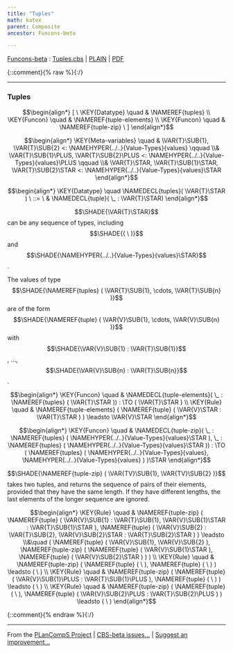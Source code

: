 ```yaml
---
title: "Tuples"
math: katex
parent: Composite
ancestor: Funcons-beta

---
```

[Funcons-beta] : [Tuples.cbs] \| [PLAIN] \| [PDF]

{::comment}{% raw %}{:/}


----

### Tuples
               


$$\begin{align*}
  [ \
  \KEY{Datatype} \quad & \NAMEREF{tuples} \\
  \KEY{Funcon} \quad & \NAMEREF{tuple-elements} \\
  \KEY{Funcon} \quad & \NAMEREF{tuple-zip}
  \ ]
\end{align*}$$

$$\begin{align*}
  \KEY{Meta-variables} \quad
  & \VAR{T}\SUB{1}, \VAR{T}\SUB{2} <: \NAMEHYPER{../..}{Value-Types}{values} \qquad \\& \VAR{T}\SUB{1}\PLUS, \VAR{T}\SUB{2}\PLUS <: \NAMEHYPER{../..}{Value-Types}{values}\PLUS \qquad \\& \VAR{T}\STAR, \VAR{T}\SUB{1}\STAR, \VAR{T}\SUB{2}\STAR <: \NAMEHYPER{../..}{Value-Types}{values}\STAR
\end{align*}$$

$$\begin{align*}
  \KEY{Datatype} \quad 
  \NAMEDECL{tuples}(
                     \VAR{T}\STAR ) 
  \ ::= \ & \NAMEDECL{tuple}(
                               \_ : \VAR{T}\STAR)
\end{align*}$$


  $$\SHADE{\VAR{T}\STAR}$$ can be any sequence of types, including $$\SHADE{(   \  )}$$ and $$\SHADE{\NAMEHYPER{../..}{Value-Types}{values}\STAR}$$.
  
  The values of type $$\SHADE{\NAMEREF{tuples}
           (  \VAR{T}\SUB{1}, 
                  \cdots, 
                  \VAR{T}\SUB{n} )}$$ are of the form $$\SHADE{\NAMEREF{tuple}
           (  \VAR{V}\SUB{1}, 
                  \cdots, 
                  \VAR{V}\SUB{n} )}$$
  with $$\SHADE{\VAR{V}\SUB{1} : \VAR{T}\SUB{1}}$$, ..., $$\SHADE{\VAR{V}\SUB{n} : \VAR{T}\SUB{n}}$$.


$$\begin{align*}
  \KEY{Funcon} \quad
  & \NAMEDECL{tuple-elements}(
                       \_ : \NAMEREF{tuples}
                                 (  \VAR{T}\STAR )) 
    :  \TO (  \VAR{T}\STAR ) 
\\
  \KEY{Rule} \quad
    & \NAMEREF{tuple-elements}
        (  \NAMEREF{tuple}
                (  \VAR{V}\STAR : \VAR{T}\STAR ) ) \leadsto 
        \VAR{V}\STAR
\end{align*}$$

$$\begin{align*}
  \KEY{Funcon} \quad
  & \NAMEDECL{tuple-zip}(
                       \_ : \NAMEREF{tuples}
                                 (  \NAMEHYPER{../..}{Value-Types}{values}\STAR ), \_ : \NAMEREF{tuples}
                                 (  \NAMEHYPER{../..}{Value-Types}{values}\STAR )) 
    :  \TO (  \NAMEREF{tuples}
                           (  \NAMEHYPER{../..}{Value-Types}{values}, 
                                  \NAMEHYPER{../..}{Value-Types}{values} ) )\STAR 
\end{align*}$$


  $$\SHADE{\NAMEREF{tuple-zip}
           (  \VAR{TV}\SUB{1}, 
                  \VAR{TV}\SUB{2} )}$$ takes two tuples, and returns the sequence of pairs of
  their elements, provided that they have the same length. If they have
  different lengths, the last elements of the longer sequence are ignored.


$$\begin{align*}
  \KEY{Rule} \quad
    & \NAMEREF{tuple-zip}
        (  \NAMEREF{tuple}
                (  \VAR{V}\SUB{1} : \VAR{T}\SUB{1}, 
                       \VAR{V}\SUB{1}\STAR : \VAR{T}\SUB{1}\STAR ), 
               \NAMEREF{tuple}
                (  \VAR{V}\SUB{2} : \VAR{T}\SUB{2}, 
                       \VAR{V}\SUB{2}\STAR : \VAR{T}\SUB{2}\STAR ) ) \leadsto \\&\quad
        (  \NAMEREF{tuple}
                (  \VAR{V}\SUB{1}, 
                       \VAR{V}\SUB{2} ), 
               \NAMEREF{tuple-zip}
                (  \NAMEREF{tuple}
                        (  \VAR{V}\SUB{1}\STAR ), 
                       \NAMEREF{tuple}
                        (  \VAR{V}\SUB{2}\STAR ) ) )
\\
  \KEY{Rule} \quad
    & \NAMEREF{tuple-zip}
        (  \NAMEREF{tuple}
                (   \  ), 
               \NAMEREF{tuple}
                (   \  ) ) \leadsto 
        (   \  )
\\
  \KEY{Rule} \quad
    & \NAMEREF{tuple-zip}
        (  \NAMEREF{tuple}
                (  \VAR{V}\SUB{1}\PLUS : \VAR{T}\SUB{1}\PLUS ), 
               \NAMEREF{tuple}
                (   \  ) ) \leadsto 
        (   \  )
\\
  \KEY{Rule} \quad
    & \NAMEREF{tuple-zip}
        (  \NAMEREF{tuple}
                (   \  ), 
               \NAMEREF{tuple}
                (  \VAR{V}\SUB{2}\PLUS : \VAR{T}\SUB{2}\PLUS ) ) \leadsto 
        (   \  )
\end{align*}$$



[Funcons-beta]: /CBS-beta/math/Funcons-beta
  "FUNCONS-BETA"
[Unstable-Funcons-beta]: /CBS-beta/math/Unstable-Funcons-beta
  "UNSTABLE-FUNCONS-BETA"
[Languages-beta]: /CBS-beta/math/Languages-beta
  "LANGUAGES-BETA"
[Unstable-Languages-beta]: /CBS-beta/math/Unstable-Languages-beta
  "UNSTABLE-LANGUAGES-BETA"
[CBS-beta]: /CBS-beta
  "CBS-BETA"
[Tuples.cbs]: https://github.com/plancomps/CBS-beta/blob/math/Funcons-beta/Values/Composite/Tuples/Tuples.cbs
  "CBS SOURCE FILE ON GITHUB"
[PLAIN]: /CBS-beta/docs/Funcons-beta/Values/Composite/Tuples
  "CBS SOURCE WEB PAGE"
 [PRETTY]: /CBS-beta/math/Funcons-beta/Values/Composite/Tuples
  "CBS-KATEX WEB PAGE"
[PDF]: https://github.com/plancomps/CBS-beta/blob/math/Funcons-beta/Values/Composite/Tuples/Tuples.pdf
  "CBS-LATEX PDF FILE"
[PLanCompS Project]: https://plancomps.github.io
  "PROGRAMMING LANGUAGE COMPONENTS AND SPECIFICATIONS PROJECT HOME PAGE"
{::comment}{% endraw %}{:/}


____

From the [PLanCompS Project] | [CBS-beta issues...] | [Suggest an improvement...]

[CBS-beta issues...]: https://github.com/plancomps/CBS-beta/issues
  "CBS-BETA ISSUE REPORTS ON GITHUB"
[Suggest an improvement...]: mailto:plancomps@gmail.com?Subject=CBS-beta%20-%20comment&Body=Re%3A%20CBS-beta%20specification%20at%20Values/Composite/Tuples/Tuples.cbs%0A%0AComment/Query/Issue/Suggestion%3A%0A%0A%0ASignature%3A%0A
  "GENERATE AN EMAIL TEMPLATE"
